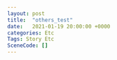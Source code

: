 ```yaml
---
layout: post
title:  "others_test"
date:   2021-01-19 20:00:00 +0000
categories: Etc
Tags: Story Etc
SceneCode: []
---
```

